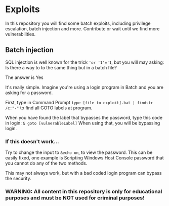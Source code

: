 # Exploits

In this repository you will find some batch exploits, including privilege escalation, batch injection and more.
Contribute or wait until we find more vulnerabilities.


## Batch injection

SQL injection is well  known for the trick ```'or '1'='1```, but you will may asking: 
Is there a way to  to the same thing but in a batch file?

The answer is Yes


It's really simple.
Imagine you're using a login program in Batch and you are asking for a password.

First, type in Command Prompt ```type [file to exploit].bat | findstr /c:"-"``` to find all GOTO labels at program.

When you have found the label that bypasses the password, type this code in login: ```& goto [vulnerableLabel]```
When using that, you will be bypassing login.



### If this doesn't work...

Try to change the input to ```&echo on```, to view the password.
This can be easily fixed, one example is Scripting Windows Host Console password that you cannot do any of the two methods.


This may not always work, but with a bad coded login program can bypass the security.







### WARNING: All content in this repository is only for educational purposes and must be NOT used for criminal purposes!
